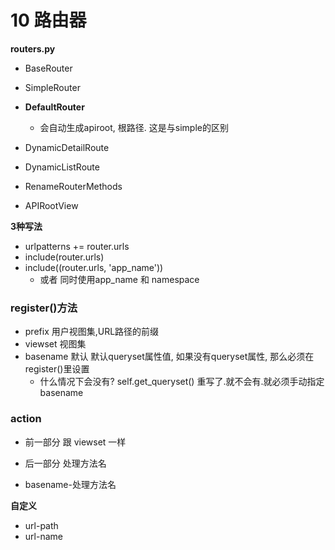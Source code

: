 # 10 路由器



**routers.py**

* BaseRouter
* SimpleRouter
* **DefaultRouter**
  * 会自动生成apiroot, 根路径. 这是与simple的区别



* DynamicDetailRoute
* DynamicListRoute
* RenameRouterMethods
* APIRootView



**3种写法**

* urlpatterns += router.urls
* include(router.urls)
* include((router.urls, 'app_name'))
  * 或者 同时使用app_name  和 namespace



### register()方法

* prefix 用户视图集,URL路径的前缀
* viewset 视图集
* basename  默认 默认queryset属性值, 如果没有queryset属性, 那么必须在register()里设置
  * 什么情况下会没有? self.get_queryset() 重写了.就不会有.就必须手动指定basename



### action

* 前一部分 跟 viewset 一样

* 后一部分 处理方法名

* basename-处理方法名



**自定义**

* url-path
* url-name





































